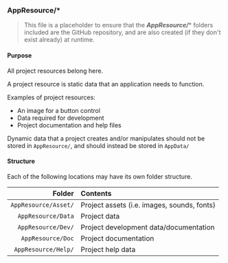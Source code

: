 ﻿### AppResource/*
> This file is a placeholder to ensure that the ***AppResource/**** folders included are the GitHub repository, and are also
created (if they don't exist already) at runtime.

#### Purpose
All project resources belong here.

A project resource is static data that an application needs to function.

Examples of project resources:
* An image for a button control
* Data required for development
* Project documentation and help files

Dynamic data that a project creates and/or manipulates should not be stored in `AppResource/`, and should instead be stored in `AppData/`

#### Structure
Each of the following locations may have its own folder structure.

| Folder               | Contents                                     |
|---------------------:|:---------------------------------------------|
| `AppResource/Asset/` | Project assets (i.e. images, sounds, fonts)  |
| `AppResource/Data`   | Project data                                 |
| `AppResource/Dev/`   | Project development data/documentation       |
| `AppResource/Doc`    | Project documentation                        |
| `AppResource/Help/`  | Project help data                            |